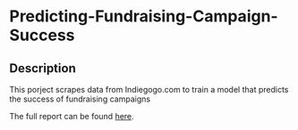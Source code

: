 # Predicting-Fundraising-Campaign-Success

## Description
This porject scrapes data from Indiegogo.com to train a model that predicts the success of fundraising campaigns

The full report can be found [here](report.pdf).